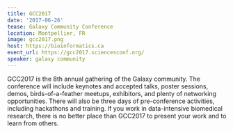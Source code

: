 ```yaml
---
title: GCC2017
date: '2017-06-26'
tease: Galaxy Community Conference
location: Montpellier, FR
image: gcc2017.png
host: https://bioinformatics.ca
event_url: https://gcc2017.sciencesconf.org/
speaker: galaxy community
---
```


GCC2017 is the 8th annual gathering of the Galaxy community. The conference will include keynotes and accepted talks, poster sessions, demos, birds-of-a-feather meetups, exhibitors, and plenty of networking opportunities. There will also be three days of pre-conference activities, including hackathons and training. If you work in data-intensive biomedical research, there is no better place than GCC2017 to present your work and to learn from others.